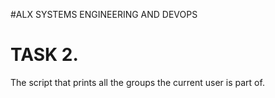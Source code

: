 #ALX SYSTEMS ENGINEERING AND DEVOPS
# TASK 2.
The script that prints all the groups the current user is part of.
